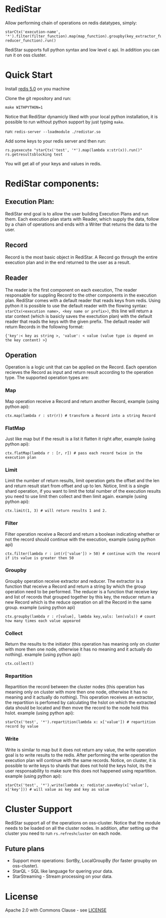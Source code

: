 # RediStar
Allow performing chain of operations on redis datatypes, simply:
```
starCtx('execution-name', '*').filter(filter_function).map(map_function).groupby(key_extractor_function, reducer_function).run()
```
RediStar supports full python syntax and low level c api. In addition you can run it on oss cluster.

# Quick Start
Install [redis 5.0](https://redis.io/) on you machine

Clone the git repository and run:
```
make WITHPYTHON=1
```

Notice that RediStar dynamicly liked with your local python installation, it is possible to run without python support by just typing `make`.

run: `redis-server --loadmodule ./redistar.so`

Add some keys to your redis server and then run:
```
rs.pyexecute "starCtx('test', '*').map(lambda x:str(x)).run()"
rs.getresultsblocking test
```
You will get all of your keys and values in redis.

# RediStar components:
## Execution Plan:
RediStar end goal is to allow the user building Execution Plans and run them. Each execution plan starts with Reader, which supply the data, follow by a chain of operations and ends with a Writer that returns the data to the user.

## Record
Record is the most basic object in RediStar. A Record go through the entire execution plan and in the end returned to the user as a result.

## Reader
The reader is the first component on each execution, The reader responsable for suppling Record to the other components in the execution plan. RediStar comes with a default reader that reads keys from redis. Using python it is possible to use the default reader with the flowing syntax: `starCtx(<execution name>, <key name or prefix>)`, this line will return a star context (which is basicly saves the exectution plan) with the default reader that reads the keys with the given prefix. The default reader will return Records in the following format:
```
{'key':< key as string >, 'value': < value (value type is depend on the key content) >}
```

## Operation
Operation is a logic unit that can be applied on the Record. Each operation recieves the Record as input and return result according to the operation type. The supported operation types are:

### Map
Map operation receive a Record and return another Record, example (using python api):
```
ctx.map(lambda r : str(r)) # transform a Record into a string Record
```

### FlatMap
Just like map but if the result is a list it flatten it right after, example (using python api):
```
ctx.flatMap(lambda r : [r, r]) # pass each record twice in the execution plan
```

### Limit
Limit the number of return results, limit operation gets the offset and the len and return result start from offset and up to len. Notice, limit is a single shard operation, if you want to limit the total number of the execution results you need to use limit then collect and then limit again. example (using python api):
```
ctx.limit(1, 3) # will return results 1 and 2.
```

### Filter
Filter operation receive a Record and return a boolean indicating whether or not the record should continue with the execution, example (using python api)
```
ctx.filter(lambda r : int(r['value']) > 50) # continue with the record if its value is greater then 50
```

### Groupby
Groupby operation receive extractor and reducer. The extractor is a function that receive a Record and return a string by which the group operation need to be performed. The reducer is a function that receive key and list of records that grouped together by this key, the reducer return a new Record which is the reduce operation on all the Record in the same group. example (using python api)
```
ctx.groupby(lambda r : r[value], lambda key,vals: len(vals)) # count how many times each value appeared
```

### Collect
Return the results to the initiator (this operation has meaning only on cluster with more then one node, otherwise it has no meaning and it actually do nothing). example (using python api):
```
ctx.collect()
```

### Repartition
Repartition the record between the cluster nodes (this operation has meaning only on cluster with more then one node, otherwise it has no meaning and it actually do nothing). This operation receives an extractor, the repartition is perfomed by calculating the hslot on which the extracted data should be located and then move the record to the node hold this hslot.
example (using python api):
```
starCtx('test', '*').repartition(lambda x: x['value']) # repartition record by value
```

### Write
Write is similar to map but it does not return any value, the write operation goal is to write results to the redis. After performing the write operation the execution plan will continue with the same records. Notice, on cluster, it is possible to write keys to shards that does not hold the keys hslot, its the user responsability to make sure this does not happened using repartition.
example (using python api):
```
starCtx('test', '*').write(lambda x: redistar.saveKey(x['value'], x['key'])) # will value as key and key as value
```

# Cluster Support
RediStar support all of the operations on oss-cluster. Notice that the module needs to be loaded on all the cluster nodes. In addition, after setting up the cluster you need to run `rs.refreshcluster` on each node.

## Future plans
* Support more operations: SortBy, LocalGroupBy (for faster groupby on oss-cluster).
* StarQL - SQL like language for quering your data.
* StarStreaming - Stream processing on your data.

# License

Apache 2.0 with Commons Clause - see [LICENSE](LICENSE)

